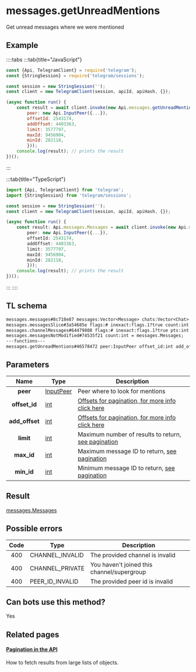 # messages.getUnreadMentions

Get unread messages where we were mentioned

## Example

::::tabs
:::tab{title="JavaScript"}

```js
const {Api, TelegramClient} = require('telegram');
const {StringSession} = require('telegram/sessions');

const session = new StringSession('');
const client = new TelegramClient(session, apiId, apiHash, {});

(async function run() {
    const result = await client.invoke(new Api.messages.getUnreadMentions({
		peer: new Api.InputPeer({...}),
		offsetId: 2543174,
		addOffset: 4403363,
		limit: 3577797,
		maxId: 9456904,
		minId: 282118,
		}));
    console.log(result); // prints the result
})();
```

:::

:::tab{title="TypeScript"}

```ts
import {Api, TelegramClient} from 'telegram';
import {StringSession} from 'telegram/sessions';

const session = new StringSession('');
const client = new TelegramClient(session, apiId, apiHash, {});

(async function run() {
    const result: Api.messages.Messages = await client.invoke(new Api.messages.getUnreadMentions({
		peer: new Api.InputPeer({...}),
		offsetId: 2543174,
		addOffset: 4403363,
		limit: 3577797,
		maxId: 9456904,
		minId: 282118,
		}));
    console.log(result); // prints the result
})();
```

:::
::::

## TL schema

```txt
messages.messages#8c718e87 messages:Vector<Message> chats:Vector<Chat> users:Vector<User> = messages.Messages;
messages.messagesSlice#3a54685e flags:# inexact:flags.1?true count:int next_rate:flags.0?int offset_id_offset:flags.2?int messages:Vector<Message> chats:Vector<Chat> users:Vector<User> = messages.Messages;
messages.channelMessages#64479808 flags:# inexact:flags.1?true pts:int count:int offset_id_offset:flags.2?int messages:Vector<Message> chats:Vector<Chat> users:Vector<User> = messages.Messages;
messages.messagesNotModified#74535f21 count:int = messages.Messages;
---functions---
messages.getUnreadMentions#46578472 peer:InputPeer offset_id:int add_offset:int limit:int max_id:int min_id:int = messages.Messages;
```

## Parameters

|      Name      | Type                                                  | Description                                                                                  |
| :------------: | ----------------------------------------------------- | -------------------------------------------------------------------------------------------- |
|    **peer**    | [InputPeer](https://core.telegram.org/type/InputPeer) | Peer where to look for mentions                                                              |
| **offset_id**  | [int](https://core.telegram.org/type/int)             | [Offsets for pagination, for more info click here](https://core.telegram.org/api/offsets)    |
| **add_offset** | [int](https://core.telegram.org/type/int)             | [Offsets for pagination, for more info click here](https://core.telegram.org/api/offsets)    |
|   **limit**    | [int](https://core.telegram.org/type/int)             | Maximum number of results to return, [see pagination](https://core.telegram.org/api/offsets) |
|   **max_id**   | [int](https://core.telegram.org/type/int)             | Maximum message ID to return, [see pagination](https://core.telegram.org/api/offsets)        |
|   **min_id**   | [int](https://core.telegram.org/type/int)             | Minimum message ID to return, [see pagination](https://core.telegram.org/api/offsets)        |

## Result

[messages.Messages](https://core.telegram.org/type/messages.Messages)

## Possible errors

| Code | Type            | Description                                |
| :--: | --------------- | ------------------------------------------ |
| 400  | CHANNEL_INVALID | The provided channel is invalid            |
| 400  | CHANNEL_PRIVATE | You haven't joined this channel/supergroup |
| 400  | PEER_ID_INVALID | The provided peer id is invalid            |

## Can bots use this method?

Yes

## Related pages

#### [Pagination in the API](https://core.telegram.org/api/offsets)

How to fetch results from large lists of objects.
